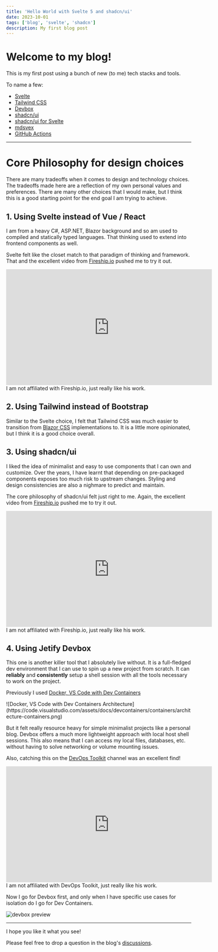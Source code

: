 ```yaml
---
title: 'Hello World with Svelte 5 and shadcn/ui'
date: 2023-10-01
tags: ['blog', 'svelte', 'shadcn']
description: My first blog post
---
```


# Welcome to my blog!

This is my first post using a bunch of new (to me) tech stacks and tools.

To name a few:

<ul>
    <li><a href="https://svelte.dev/" target="_blank">Svelte</a></li>
    <li><a href="https://tailwindcss.com/" target="_blank">Tailwind CSS</a></li>
    <li><a href="https://github.com/jetify-com/devbox" target="_blank">Devbox</a></li>
    <li><a href="https://ui.shadcn.com/" target="_blank">shadcn/ui</a></li>
    <li><a href="https://next.shadcn-svelte.com/" target="_blank">shadcn/ui for Svelte</a></li>
    <li><a href="https://mdsvex.pngwn.io/" target="_blank">mdsvex</a></li>
    <li><a href="https://github.com/features/actions" target="_blank">GitHub Actions</a></li>
</ul>

---

# Core Philosophy for design choices

There are many tradeoffs when it comes to design and technology choices. The tradeoffs made here are a reflection of my own personal values and preferences. There are many other choices that I would make, but I think this is a good starting point for the end goal I am trying to achieve.

## 1. Using Svelte instead of Vue / React

I am from a heavy C#, ASP.NET, Blazor background and so am used to compiled and statically typed languages. That thinking used to extend into frontend components as well.

Svelte felt like the closet match to that paradigm of thinking and framework. That and the excellent video from <a href="https://www.youtube.com/watch?v=rv3Yq-B8qp4" target="_blank">Fireship.io</a> pushed me to try it out.

<div class="flex justify-center">
<iframe width="560" height="315" src="https://www.youtube.com/embed/rv3Yq-B8qp4?si=iriWIzZZPxXy2Ckq" title="YouTube video player" frameborder="0" allow="accelerometer; autoplay; clipboard-write; encrypted-media; gyroscope; picture-in-picture; web-share" referrerpolicy="strict-origin-when-cross-origin" allowfullscreen></iframe>
</div>

<div class="text-center">
<span class="text-xs">I am not affiliated with Fireship.io, just really like his work.</span>
</div>

## 2. Using Tailwind instead of Bootstrap

Similar to the Svelte choice, I felt that Tailwind CSS was much easier to transition from <a href="https://learn.microsoft.com/en-us/aspnet/core/blazor/components/css-isolation" target="_blank">Blazor CSS</a> implementations to. It is a little more opinionated, but I think it is a good choice overall.

## 3. Using shadcn/ui

I liked the idea of minimalist and easy to use components that I can own and customize. Over the years, I have learnt that depending on pre-packaged components exposes too much risk to upstream changes. Styling and design consistencies are also a nighmare to predict and maintain.

The core philosophy of shadcn/ui felt just right to me. Again, the excellent video from <a href="https://www.youtube.com/watch?v=TBIjgBVFjVI" target="_blank">Fireship.io</a> pushed me to try it out.

<div class="flex justify-center">
<iframe width="560" height="315" src="https://www.youtube.com/embed/TBIjgBVFjVI?si=oqKvTY7_1PP-77WP" title="YouTube video player" frameborder="0" allow="accelerometer; autoplay; clipboard-write; encrypted-media; gyroscope; picture-in-picture; web-share" referrerpolicy="strict-origin-when-cross-origin" allowfullscreen></iframe>
</div>

<div class="text-center">
<span class="text-xs">I am not affiliated with Fireship.io, just really like his work.</span>
</div>

## 4. Using Jetify Devbox

This one is another killer tool that I absolutely live without. It is a full-fledged dev environment that I can use to spin up a new project from scratch. It can **reliably** and **consistently** setup a shell session with all the tools necessary to work on the project.

Previously I used <a href="https://code.visualstudio.com/docs/devcontainers/containers" target="_blank">Docker, VS Code with Dev Containers</a>

<div class="flex justify-center">
![Docker, VS Code with Dev Containers Architecture](https://code.visualstudio.com/assets/docs/devcontainers/containers/architecture-containers.png)
</div>

But it felt really resource heavy for simple minimalist projects like a personal blog. Devbox offers a much more lightweight approach with local host shell sessions. This also means that I can access my local files, databases, etc. without having to solve networking or volume mounting issues.

Also, catching this on the <a href="https://www.youtube.com/watch?v=WiFLtcBvGMU" target="_blank">DevOps Toolkit</a> channel was an excellent find!

<div class="flex justify-center">
<iframe width="560" height="315" src="https://www.youtube.com/embed/WiFLtcBvGMU?si=7YGc9OqnXwuub1Vb" title="YouTube video player" frameborder="0" allow="accelerometer; autoplay; clipboard-write; encrypted-media; gyroscope; picture-in-picture; web-share" referrerpolicy="strict-origin-when-cross-origin" allowfullscreen></iframe>
</div>

<div class="text-center">
<span class="text-xs">I am not affiliated with DevOps Toolkit, just really like his work.</span>
</div>

Now I go for Devbox first, and only when I have specific use cases for isolation do I go for Dev Containers.

<div class="flex justify-center">
<img src="https://user-images.githubusercontent.com/279789/186491771-6b910175-18ec-4c65-92b0-ed1a91bb15ed.svg" alt="devbox preview" />
</div>

---

I hope you like it what you see!

Please feel free to drop a question in the blog's <a href="https://github.com/rrmistry/rrmistry.github.io/discussions/new/choose" target="_blank">discussions</a>.
